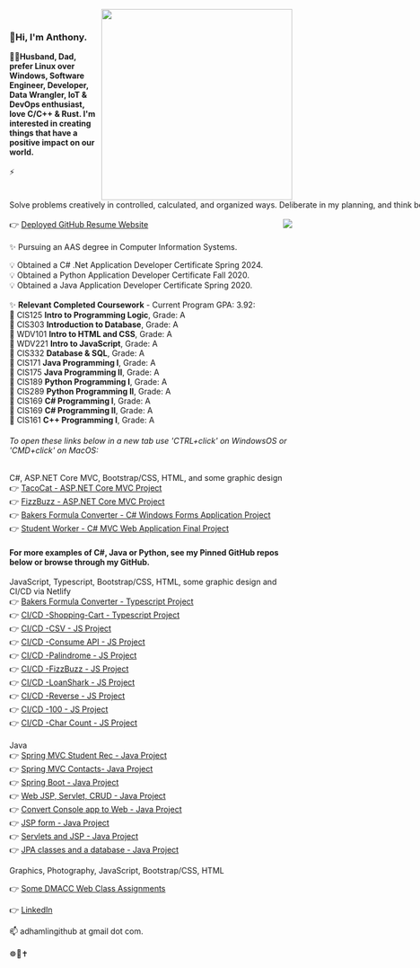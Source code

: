 <img align="right" src="https://miro.medium.com/v2/resize:fit:680/1*IRGHmiGsa16stedQvIaZfw.gif" width="340" data-canonical-src="https://miro.medium.com/max/680/1*IRGHmiGsa16stedQvIaZfw.gif" style="max-width:100%;"><br/>
<span style="white-space: nowrap;"><h3>👋Hi, I'm Anthony.</h3></span>
:man_technologist:<strong>Husband, Dad, prefer Linux over Windows, Software Engineer, Developer, Data Wrangler, IoT & DevOps enthusiast, love C/C++ & Rust. I'm interested in creating things that have a positive impact on our world.</strong><br/><br/>⚡<span style="white-space: nowrap;">Solve problems creatively in controlled, calculated, and organized ways. Deliberate in my planning, and think before acting. Do my research and have a high degree of curiosity about many areas. Enjoy learning for learning’s sake, and become competent in the things I choose to learn. A strong stabilizing force on a team during high-pressure projects, a team player and support the cause without hidden agendas. </span><br/><br/>
<img align="right" src="https://github-readme-stats.vercel.app/api/top-langs/?username=hamberfim&count_private=true&include_all_commits&hide=plsql,cmake,qmake,makefile,roff,robotframework,batchfile,tsql,jupyter%20notebook,rich%20text%20format&langs_count=15&size_weight=0.9&count_weight=0.5&amp;show_icons=true&amp;theme=dark&ampexclude_repo=Module13_CIS189,Module12_CIS189,Module11_CIS189,Module10_CIS189,Module9_CIS189,Module8_CIS189,Module7_CIS189" style="max-width: 100%;">
:point_right: [Deployed GitHub Resume Website](https://hamberfim.github.io )<br/><br/>
<span style="text-align: left">
✨ Pursuing an AAS degree in Computer Information Systems. <br/>

:bulb: Obtained a C# .Net Application Developer Certificate Spring 2024. <br/>
:bulb: Obtained a Python Application Developer Certificate Fall 2020. <br/>
:bulb: Obtained a Java Application Developer Certificate Spring 2020. <br/>
<br/>
✨ <strong>Relevant Completed Coursework</strong> - Current Program GPA: 3.92: <br/>
🌱 CIS125 <strong>Intro to Programming Logic</strong>, Grade: A <br/>
🌱 CIS303 <strong>Introduction to Database</strong>, Grade: A <br/>
🌱 WDV101 <strong>Intro to HTML and CSS</strong>, Grade: A <br/>
🌱 WDV221 <strong>Intro to JavaScript</strong>, Grade: A <br/>
🌱 CIS332 <strong>Database & SQL</strong>, Grade: A <br/>
🌱 CIS171 <strong>Java Programming I</strong>, Grade: A <br/>
🌱 CIS175 <strong>Java Programming II</strong>, Grade: A <br/>
🌱 CIS189 <strong>Python Programming I</strong>, Grade: A <br/>
🌱 CIS289 <strong>Python Programming II</strong>, Grade: A <br/>
🌱 CIS169 <strong>C# Programming I</strong>, Grade: A <br/>
🌱 CIS169 <strong>C# Programming II</strong>, Grade: A <br/>
🌱 CIS161 <strong>C++ Programming I</strong>, Grade: A <br/>
 
###### To open these links below in a new tab use 'CTRL+click' on WindowsOS or 'CMD+click' on MacOS:

C#, ASP.NET Core MVC, Bootstrap/CSS, HTML, and some graphic design <br/>
:point_right: [TacoCat - ASP.NET Core MVC Project](https://github.com/Hamberfim/PalindromeCsharp) <br/>
:point_right: [FizzBuzz - ASP.NET Core MVC Project](https://github.com/Hamberfim/FizzBuzzMVC) <br/>
:point_right: [Bakers Formula Converter - C# Windows Forms Application Project](https://github.com/Hamberfim/BakersFormulaConverter) <br/>
:point_right: [Student Worker - C# MVC Web Application Final Project](https://github.com/Hamberfim/CIS169-Fall-2022-Final) <br/>

#### For more examples of C#, Java or Python, see my Pinned GitHub repos below or browse through my GitHub. <br/>
 
JavaScript, Typescript, Bootstrap/CSS, HTML, some graphic design and CI/CD via Netlify <br/>
:point_right: [Bakers Formula Converter - Typescript Project](https://hamberfim.github.io/BakersFormulaConverterTypescript/dist/) <br/>
:point_right: [CI/CD -Shopping-Cart - Typescript Project](https://hamberfim-typescript-cart.netlify.app/) <br/>
:point_right: [CI/CD -CSV - JS Project](https://js-csvreader.netlify.app/) <br/>
:point_right: [CI/CD -Consume API - JS Project](https://js-consume.netlify.app/) <br/>
:point_right: [CI/CD -Palindrome - JS Project](https://js-tacocat.netlify.app/) <br/>
:point_right: [CI/CD -FizzBuzz - JS Project](https://js-fizzbuzz.netlify.app/) <br/>
:point_right: [CI/CD -LoanShark - JS Project](https://js-loanshark.netlify.app/) <br/>
:point_right: [CI/CD -Reverse - JS Project](https://js-reverse.netlify.app/) <br/>
:point_right: [CI/CD -100 - JS Project](https://js-one-hundred.netlify.app/) <br/>
:point_right: [CI/CD -Char Count - JS Project](https://js-charcount.netlify.app/) <br/>
<br/>
Java <br/>
:point_right: [Spring MVC Student Rec - Java Project](https://github.com/Hamberfim/wk10_SpringMVC_3) <br/>
:point_right: [Spring MVC Contacts- Java Project](https://github.com/Hamberfim/CIS175_Wk9_SpringContacts2) <br/>
:point_right: [Spring Boot - Java Project](https://github.com/Hamberfim/CIS175_Wk8_Assessment) <br/>
:point_right: [Web JSP, Servlet, CRUD - Java Project](https://github.com/Hamberfim/CIS175_Wk5_Assessment_JPAJSPServlet) <br/>
:point_right: [Convert Console app to Web - Java Project](https://github.com/Hamberfim/Week5_JPA_JSP_Servlet_Lab) <br/>
:point_right: [JSP form - Java Project](https://github.com/Hamberfim/CoinConverter_Week4) <br/>
:point_right: [Servlets and JSP - Java Project](https://github.com/Hamberfim/CIS175_Week4_JSPServlet_assessment) <br/>
:point_right: [JPA classes and a database - Java Project](https://github.com/Hamberfim/Week3_JPA_Assessment) <br/>



Graphics, Photography, JavaScript, Bootstrap/CSS, HTML <br/>
<!-- :point_right: [My Adobe Portfolio](https://adhamlin.myportfolio.com) <br/> -->
:point_right: [Some DMACC Web Class Assignments](https://hamberfim.github.io/WDV101_Projects/homework/index.html) <br/>
<!-- :point_right: [Deployed GitHub Resume Website](https://hamberfim.github.io/) <br/> -->
:point_right: [LinkedIn](https://www.linkedin.com/in/hamberfim/) <br/>

 
 
📫 adhamlingithub at gmail dot com. <br/><br/>
:wheel_of_dharma::prayer_beads::latin_cross: <br/>
</span><br/>
<!--
**Hamberfim/hamberfim** is a ✨ _special_ ✨ repository because its `README.md` (this file) appears on your GitHub profile.

Here are some ideas to get you started:

- 🔭 I’m currently working on ...
- 🌱 I’m currently learning ...
- 👯 I’m looking to collaborate on ...
- 🤔 I’m looking for help with ...
- 💬 Ask me about ...
- 📫 How to reach me: ...
- 😄 Pronouns: ...
- ⚡ Fun fact: ...
- ✨
-->
